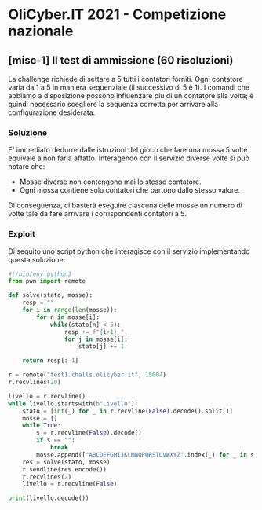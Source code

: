 # OliCyber.IT 2021 - Competizione nazionale

## [misc-1] Il test di ammissione (60 risoluzioni)

La challenge richiede di settare a 5 tutti i contatori forniti. Ogni contatore varia da 1 a 5 in maniera sequenziale (il successivo di 5 è 1). I comandi che abbiamo a disposizione possono influenzare più di un contatore alla volta; è quindi necessario scegliere la sequenza corretta per arrivare alla configurazione desiderata.

### Soluzione

E' immediato dedurre dalle istruzioni del gioco che fare una mossa 5 volte equivale a non farla affatto. Interagendo con il servizio diverse volte si può notare che:

- Mosse diverse non contengono mai lo stesso contatore.
- Ogni mossa contiene solo contatori che partono dallo stesso valore.

Di conseguenza, ci basterà eseguire ciascuna delle mosse un numero di volte tale da fare arrivare i corrispondenti contatori a 5.

### Exploit

Di seguito uno script python che interagisce con il servizio implementando questa soluzione:

```python
#!/bin/env python3
from pwn import remote

def solve(stato, mosse):
    resp = ""
    for i in range(len(mosse)):
        for n in mosse[i]:
            while(stato[n] < 5):
                resp += f"{i+1} "
                for j in mosse[i]:
                    stato[j] += 1

    return resp[:-1]

r = remote("test1.challs.olicyber.it", 15004)
r.recvlines(20)

livello = r.recvline()
while livello.startswith(b"Livello"):
    stato = [int(_) for _ in r.recvline(False).decode().split()]
    mosse = []
    while True:
        s = r.recvline(False).decode()
        if s == "":
            break
        mosse.append(["ABCDEFGHIJKLMNOPQRSTUVWXYZ".index(_) for _ in s.split()])
    res = solve(stato, mosse)
    r.sendline(res.encode())
    r.recvlines(2)
    livello = r.recvline(False)

print(livello.decode())
```
